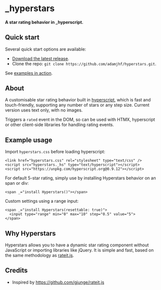 # _hyperstars
#### A star rating behavior in _hyperscript.

## Quick start
Several quick start options are available:

* [Download the latest release](https://github.com/adamjhf/hyperstars/archive/main.zip).
* Clone the repo: `git clone https://github.com/adamjhf/hyperstars.git`.

See [examples in action](http://adamjhf.github.io/hyperstars/).

## About
A customisable star rating behavior built in [hyperscript](https://hyperscript.org/), which is fast and touch-friendly, supporting any number of stars or any step size. Current version uses text only, with no images.

Triggers a `rated` event in the DOM, so can be used with HTMX, hyperscript or other client-side libraries for handling rating events.

## Example usage
Import `hyperstars.css` before loading hyperscript:
```
<link href="hyperstars.css" rel="stylesheet" type="text/css" />
<script src="hyperstars._hs" type="text/hyperscript"></script>
<script src="https://unpkg.com/hyperscript.org@0.9.12"></script>
```

For default 5-star rating, simply use by installing Hyperstars behavior on an span or div:
```
<span _="install Hyperstars()"></span>
```

Custom settings using a range input:
```
<span _="install Hyperstars(resettable: true)">
  <input type="range" min="0" max="10" step="0.5" value="5">
</span>
```

## Why Hyperstars
Hyperstars allows you to have a dynamic star rating component without JavaScript or importing libraries like jQuery. It is simple and fast, based on the same methodology as [rateit.js](https://github.com/gjunge/rateit.js).

## Credits
* Inspired by https://github.com/gjunge/rateit.js